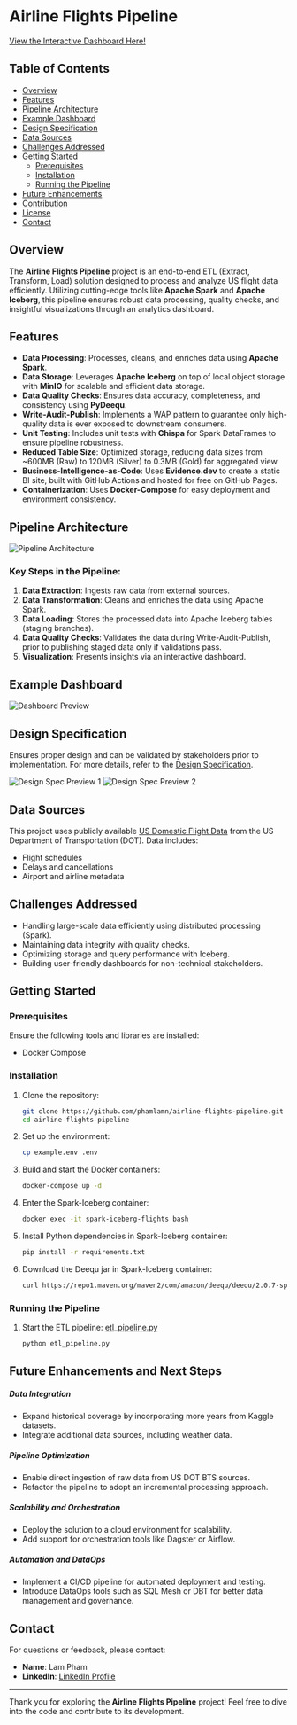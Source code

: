 # Airline Flights Pipeline

[View the Interactive Dashboard Here!](https://phamlamn.github.io/airline-flights-pipeline/)

## Table of Contents
- [Overview](#overview)
- [Features](#features)
- [Pipeline Architecture](#pipeline-architecture)
- [Example Dashboard](#example-dashboard)
- [Design Specification](#design-specification)
- [Data Sources](#data-sources)
- [Challenges Addressed](#challenges-addressed)
- [Getting Started](#getting-started)
  - [Prerequisites](#prerequisites)
  - [Installation](#installation)
  - [Running the Pipeline](#running-the-pipeline)
- [Future Enhancements](#future-enhancements-and-next-steps)
- [Contribution](#contribution)
- [License](#license)
- [Contact](#contact)

## Overview

The **Airline Flights Pipeline** project is an end-to-end ETL (Extract, Transform, Load) solution designed to process and analyze US flight data efficiently. Utilizing cutting-edge tools like **Apache Spark** and **Apache Iceberg**, this pipeline ensures robust data processing, quality checks, and insightful visualizations through an analytics dashboard.

## Features
- **Data Processing**: Processes, cleans, and enriches data using **Apache Spark**.
- **Data Storage**: Leverages **Apache Iceberg** on top of local object storage with **MinIO** for scalable and efficient data storage.
- **Data Quality Checks**: Ensures data accuracy, completeness, and consistency using **PyDeequ**.
- **Write-Audit-Publish**: Implements a WAP pattern to guarantee only high-quality data is ever exposed to downstream consumers.
- **Unit Testing**: Includes unit tests with **Chispa** for Spark DataFrames to ensure pipeline robustness.
- **Reduced Table Size**: Optimized storage, reducing data sizes from ~600MB (Raw) to 120MB (Silver) to 0.3MB (Gold) for aggregated view.
- **Business-Intelligence-as-Code**: Uses **Evidence.dev** to create a static BI site, built with GitHub Actions and hosted for free on GitHub Pages.
- **Containerization**: Uses **Docker-Compose** for easy deployment and environment consistency.

## Pipeline Architecture
![Pipeline Architecture](images/flow_diagram.jpeg)

### Key Steps in the Pipeline:
1. **Data Extraction**: Ingests raw data from external sources.
2. **Data Transformation**: Cleans and enriches the data using Apache Spark.
3. **Data Loading**: Stores the processed data into Apache Iceberg tables (staging branches).
4. **Data Quality Checks**: Validates the data during Write-Audit-Publish, prior to publishing staged data only if validations pass.
5. **Visualization**: Presents insights via an interactive dashboard.

## Example Dashboard
![Dashboard Preview](images/example_dashboard.png)

## Design Specification
Ensures proper design and can be validated by stakeholders prior to implementation. For more details, refer to the [Design Specification](docs/Design_Specification.md).

![Design Spec Preview 1](images/design_spec1.png)
![Design Spec Preview 2](images/design_spec2.png)

## Data Sources
This project uses publicly available [US Domestic Flight Data](https://www.kaggle.com/datasets/usdot/flight-delays) from the US Department of Transportation (DOT). Data includes:
- Flight schedules
- Delays and cancellations
- Airport and airline metadata

## Challenges Addressed
- Handling large-scale data efficiently using distributed processing (Spark).
- Maintaining data integrity with quality checks.
- Optimizing storage and query performance with Iceberg.
- Building user-friendly dashboards for non-technical stakeholders.

## Getting Started
### Prerequisites
Ensure the following tools and libraries are installed:
- Docker Compose

### Installation
1. Clone the repository:
   ```bash
   git clone https://github.com/phamlamn/airline-flights-pipeline.git
   cd airline-flights-pipeline
    ```

2. Set up the environment:
    ```sh
    cp example.env .env
    ```

3. Build and start the Docker containers:
    ```sh
    docker-compose up -d
    ```

4. Enter the Spark-Iceberg container:
    ```sh
    docker exec -it spark-iceberg-flights bash
    ```

5. Install Python dependencies in Spark-Iceberg container:
    ```sh
    pip install -r requirements.txt
    ```

5. Download the Deequ jar in Spark-Iceberg container:
    ```sh
    curl https://repo1.maven.org/maven2/com/amazon/deequ/deequ/2.0.7-spark-3.5/deequ-2.0.7-spark-3.5.jar -Lo /opt/spark/jars/deequ-2.0.7-spark-3.5.jar
    ```

### Running the Pipeline
1. Start the ETL pipeline: [etl_pipeline.py](src/jobs/etl_pipeline.py)
   ```bash
   python etl_pipeline.py
   ```

## Future Enhancements and Next Steps
##### Data Integration
- Expand historical coverage by incorporating more years from Kaggle datasets.
- Integrate additional data sources, including weather data.

##### Pipeline Optimization
- Enable direct ingestion of raw data from US DOT BTS sources.
- Refactor the pipeline to adopt an incremental processing approach.

##### Scalability and Orchestration
- Deploy the solution to a cloud environment for scalability.
- Add support for orchestration tools like Dagster or Airflow.

##### Automation and DataOps
- Implement a CI/CD pipeline for automated deployment and testing.
- Introduce DataOps tools such as SQL Mesh or DBT for better data management and governance.

## Contact
For questions or feedback, please contact:
- **Name**: Lam Pham
- **LinkedIn**: [LinkedIn Profile](https://www.linkedin.com/in/lam-pham-71105522b/)

---
Thank you for exploring the **Airline Flights Pipeline** project! Feel free to dive into the code and contribute to its development.
